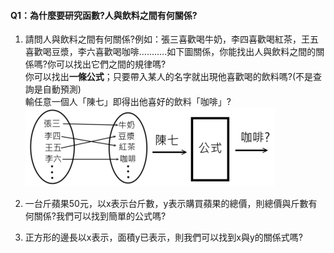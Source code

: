 #### Q1：為什麼要研究函數?人與飲料之間有何關係?

1. 請問人與飲料之間有何關係?例如：張三喜歡喝牛奶，李四喜歡喝紅茶，王五喜歡喝豆漿，李六喜歡喝咖啡...........如下圖關係，你能找出人與飲料之間的關係嗎?你可以找出它們之間的規律嗎?  
   你可以找出**一條公式**；只要帶入某人的名字就出現他喜歡喝的飲料嗎?\(不是查詢是自動預測\)  
   輸任意一個人「陳七」即得出他喜好的飲料「咖啡」?  
   ![](/assets/func.png)![](/assets/func2.png)

2. 一台斤蘋果50元，以x表示台斤數，y表示購買蘋果的總價，則總價與斤數有何關係?我們可以找到簡單的公式嗎?
3. 正方形的邊長以x表示，面積y已表示，則我們可以找到x與y的關係式嗎?





